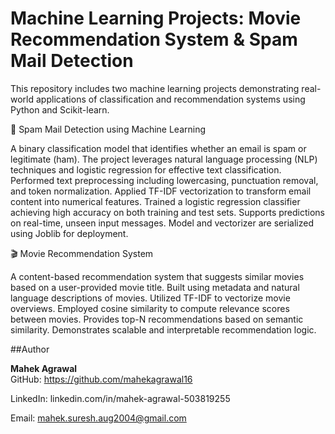 # Machine Learning Projects: Movie Recommendation System & Spam Mail Detection
This repository includes two machine learning projects demonstrating real-world applications of classification and recommendation systems using Python and Scikit-learn.

📩 Spam Mail Detection using Machine Learning

A binary classification model that identifies whether an email is spam or legitimate (ham). The project leverages natural language processing (NLP) techniques and logistic regression for effective text classification.
Performed text preprocessing including lowercasing, punctuation removal, and token normalization.
Applied TF-IDF vectorization to transform email content into numerical features.
Trained a logistic regression classifier achieving high accuracy on both training and test sets.
Supports predictions on real-time, unseen input messages.
Model and vectorizer are serialized using Joblib for deployment.

🎬 Movie Recommendation System

A content-based recommendation system that suggests similar movies based on a user-provided movie title. Built using metadata and natural language descriptions of movies.
Utilized TF-IDF to vectorize movie overviews.
Employed cosine similarity to compute relevance scores between movies.
Provides top-N recommendations based on semantic similarity.
Demonstrates scalable and interpretable recommendation logic.

##Author

**Mahek Agrawal**  
GitHub: https://github.com/mahekagrawal16

LinkedIn: linkedin.com/in/mahek-agrawal-503819255

Email: mahek.suresh.aug2004@gmail.com
